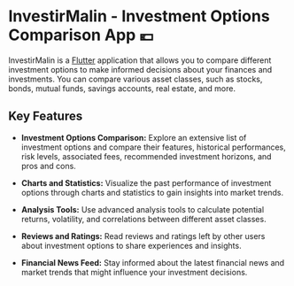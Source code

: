 # InvestirMalin - Investment Options Comparison App 💶

InvestirMalin is a [Flutter](https://flutter.dev/) application that allows you to compare different investment options to make informed decisions about your finances and investments. You can compare various asset classes, such as stocks, bonds, mutual funds, savings accounts, real estate, and more.

## Key Features

- **Investment Options Comparison:** Explore an extensive list of investment options and compare their features, historical performances, risk levels, associated fees, recommended investment horizons, and pros and cons.

- **Charts and Statistics:** Visualize the past performance of investment options through charts and statistics to gain insights into market trends.

- **Analysis Tools:** Use advanced analysis tools to calculate potential returns, volatility, and correlations between different asset classes.

- **Reviews and Ratings:** Read reviews and ratings left by other users about investment options to share experiences and insights.

- **Financial News Feed:** Stay informed about the latest financial news and market trends that might influence your investment decisions.

 
